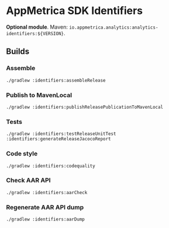 # AppMetrica SDK Identifiers

**Optional module**.
Maven: `io.appmetrica.analytics:analytics-identifiers:${VERSION}`.

## Builds

### Assemble

`./gradlew :identifiers:assembleRelease`

### Publish to MavenLocal

`./gradlew :identifiers:publishReleasePublicationToMavenLocal`

### Tests

`./gradlew :identifiers:testReleaseUnitTest :identifiers:generateReleaseJacocoReport`

### Code style

`./gradlew :identifiers:codequality`

### Check AAR API

`./gradlew :identifiers:aarCheck`

### Regenerate AAR API dump

`./gradlew :identifiers:aarDump`
